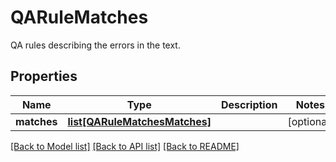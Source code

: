 # QARuleMatches

QA rules describing the errors in the text.
## Properties
Name | Type | Description | Notes
------------ | ------------- | ------------- | -------------
**matches** | [**list[QARuleMatchesMatches]**](QARuleMatchesMatches.md) |  | [optional] 

[[Back to Model list]](../README.md#documentation-for-models) [[Back to API list]](../README.md#documentation-for-api-endpoints) [[Back to README]](../README.md)


